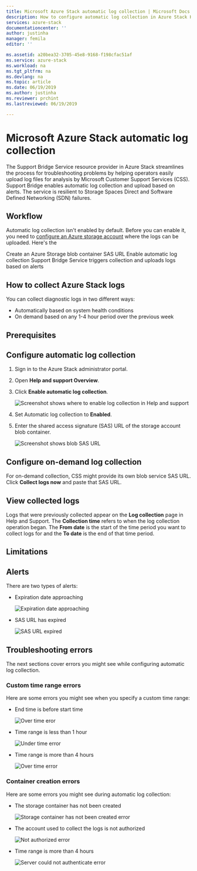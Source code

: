 ```yaml
---
title: Microsoft Azure Stack automatic log collection | Microsoft Docs
description: How to configure automatic log collection in Azure Stack Help + Support.
services: azure-stack
documentationcenter: ''
author: justinha
manager: femila
editor: ''

ms.assetid: a20bea32-3705-45e8-9168-f198cfac51af
ms.service: azure-stack
ms.workload: na
ms.tgt_pltfrm: na
ms.devlang: na
ms.topic: article
ms.date: 06/19/2019
ms.author: justinha
ms.reviewer: prchint
ms.lastreviewed: 06/19/2019

---
```

# Microsoft Azure Stack automatic log collection

The Support Bridge Service resource provider in Azure Stack streamlines the process for troubleshooting problems by helping operators easily upload log files for analysis by Microsoft Customer Support Services (CSS). 
Support Bridge enables automatic log collection and upload based on alerts. 
The service is resilient to Storage Spaces Direct and Software Defined Networking (SDN) failures. 
<!--- can we add how the resiliency helps here?--->

## Workflow

Automatic log collection isn't enabled by default. Before you can enable it, you need to [configure an Azure storage account](azure-stack-storage-account.md) where the logs can be uploaded. Here's the 

Create an Azure Storage blob container SAS URL
Enable automatic log collection
Support Bridge Service triggers collection and uploads logs based on alerts

## How to collect Azure Stack logs

You can collect diagnostic logs in two different ways:

- Automatically based on system health conditions
- On demand based on any 1-4 hour period over the previous week

## Prerequisites

<!--- any permissions, subscription requirements, or anything similar?--->

## Configure automatic log collection 

1. Sign in to the Azure Stack administrator portal.
1. Open **Help and support Overview**.
2. Click **Enable automatic log collection**.

   ![Screenshot shows where to enable log collection in Help and support](media/azure-stack-automatic-log-collection/azure-stack-help-overview-enable-option.png)

3. Set Automatic log collection to **Enabled**.
4. Enter the shared access signature (SAS) URL of the storage account blob container.

   ![Screenshot shows blob SAS URL](media/azure-stack-automatic-log-collection/azure-stack-enable-automatic-log-collection.png)

## Configure on-demand log collection 

For on-demand collection, CSS might provide its own blob service SAS URL. 
Click **Collect logs now** and paste that SAS URL.

## View collected logs

Logs that were previously collected appear on the **Log collection** page in Help and Support. The **Collection time** refers to when the log collection operation began. The **From date** is the start of the time period you want to collect logs for and the **To date** is the end of that time period.


## Limitations

<!--- Need to confirm what Theebs wanted to cover here--->

## Alerts

<!--- demo says log collection (for all logs) triggers on alerts. See spec for algorithm--->

There are two types of alerts: 

- Expiration date approaching

  ![Expiration date approaching](media/azure-stack-automatic-log-collection/alert-expiration-date.png)

- SAS URL has expired
  
  ![SAS URL expired](media/azure-stack-automatic-log-collection/alert-url-expired.png)

## Troubleshooting errors

The next sections cover errors you might see while configuring automatic log collection. 

### Custom time range errors

Here are some errors you might see when you specify a custom time range:

- End time is before start time

  ![Over time eror](media/azure-stack-automatic-log-collection/azure-stack-log-collection-start-time-error.png)

- Time range is less than 1 hour

  ![Under time error](media/azure-stack-automatic-log-collection/azure-stack-log-collection-under-time-error.png)

- Time range is more than 4 hours

  ![Over time error](media/azure-stack-automatic-log-collection/azure-stack-log-collection-over-time-error.png)

### Container creation errors

<!--- Better heading title? I'm unsure if AuthN errors are actually containe errors.--->

Here are some errors you might see during automatic log collection:

<!--- how to resolve these?--->

- The storage container has not been created

  ![Storage container has not been created error](media/azure-stack-automatic-log-collection/azure-stack-log-collection-container-does-not-exist-error.png)

- The account used to collect the logs is not authorized

  ![Not authorized error](media/azure-stack-automatic-log-collection/azure-stack-log-collection-not-authorized-error.png)

- Time range is more than 4 hours

  ![Server could not authenticate error](media/azure-stack-automatic-log-collection/azure-stack-log-collection-server-could-not-authenticate-error.png)
